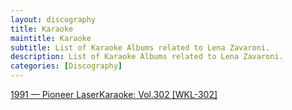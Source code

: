 ```yaml
---
layout: discography
title: Karaoke
maintitle: Karaoke
subtitle: List of Karaoke Albums related to Lena Zavaroni.
description: List of Karaoke Albums related to Lena Zavaroni.
categories: [Discography]
---
```


<a href="/discography/karaoke/pioneer-laserkaraoke-vol-302">1991 &#8212; Pioneer LaserKaraoke: Vol.302 [WKL-302]</a>
